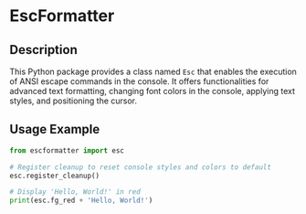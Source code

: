 # EscFormatter

## Description

This Python package provides a class named `Esc` that enables the execution of ANSI escape commands in the console. It offers functionalities for advanced text formatting, changing font colors in the console, applying text styles, and positioning the cursor.

## Usage Example

```python
from escformatter import esc

# Register cleanup to reset console styles and colors to default
esc.register_cleanup()

# Display 'Hello, World!' in red
print(esc.fg_red + 'Hello, World!')
